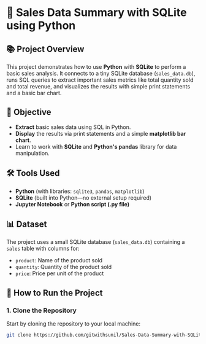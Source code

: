 # 🛒 Sales Data Summary with SQLite using Python

## 📚 Project Overview

This project demonstrates how to use **Python** with **SQLite** to perform a basic sales analysis. It connects to a tiny SQLite database (`sales_data.db`), runs SQL queries to extract important sales metrics like total quantity sold and total revenue, and visualizes the results with simple print statements and a basic bar chart.

## 🎯 Objective

- **Extract** basic sales data using SQL in Python.
- **Display** the results via print statements and a simple **matplotlib bar chart**.
- Learn to work with **SQLite** and **Python's pandas** library for data manipulation.

## 🛠 Tools Used

- **Python** (with libraries: `sqlite3`, `pandas`, `matplotlib`)
- **SQLite** (built into Python—no external setup required)
- **Jupyter Notebook** or **Python script (.py file)**

## 📊 Dataset

The project uses a small SQLite database (`sales_data.db`) containing a `sales` table with columns for:

- `product`: Name of the product sold
- `quantity`: Quantity of the product sold
- `price`: Price per unit of the product

## 🚀 How to Run the Project

### 1. Clone the Repository
Start by cloning the repository to your local machine:
```bash
git clone https://github.com/gitwithsunil/Sales-Data-Summary-with-SQLite.git
